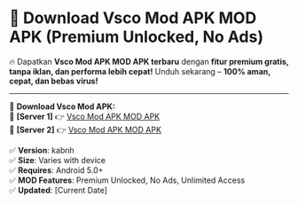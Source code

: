 # 🚀 Download Vsco Mod APK MOD APK (Premium Unlocked, No Ads)  

🔥 Dapatkan **Vsco Mod APK MOD APK terbaru** dengan **fitur premium gratis, tanpa iklan, dan performa lebih cepat!** Unduh sekarang – **100% aman, cepat, dan bebas virus!**  

---


🔽 **Download Vsco Mod APK:**  
🔹 **[Server 1]** 👉 [Vsco Mod APK MOD APK](https://apkcomod.com?title=Vsco_Mod_APK)  
🔹 **[Server 2]** 👉 [Vsco Mod APK MOD APK](https://apkcomod.com?title=Vsco_Mod_APK)  


✅ **Version**: kabnh  
✅ **Size**: Varies with device  
✅ **Requires**: Android 5.0+  
✅ **MOD Features**: Premium Unlocked, No Ads, Unlimited Access  
✅ **Updated**: [Current Date]  